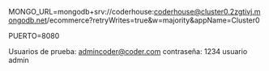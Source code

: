 MONGO_URL=mongodb+srv://coderhouse:coderhouse@cluster0.2zgtivj.mongodb.net/ecommerce?retryWrites=true&w=majority&appName=Cluster0

PUERTO=8080

Usuarios de prueba: admincoder@coder.com
contraseña: 1234
usuario admin

